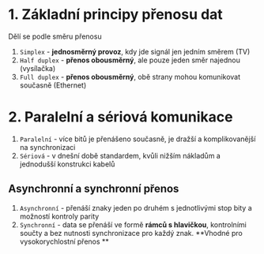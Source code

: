 # 1. Základní principy přenosu dat
Dělí se podle směru přenosu
1. `Simplex` - **jednosměrný provoz**, kdy jde signál jen jedním směrem (TV)
2. `Half duplex` - **přenos obousměrný**, ale pouze jeden směr najednou (vysílačka)
3. `Full duplex` - **přenos obousměrný**, obě strany mohou komunikovat současně (Ethernet)

# 2. Paralelní a sériová komunikace
1. `Paralelní` - více bitů je přenášeno současně, je dražší a komplikovanější na synchronizaci
2. `Sériová` - v dnešní době standardem, kvůli nižším nákladům a jednodušší konstrukci kabelů

## Asynchronní a synchronní přenos

1. `Asynchronní` - přenáší znaky jeden po druhém s jednotlivými stop bity a možností kontroly parity
2. `Synchronní` - data se přenáší ve formě **rámců s hlavičkou**, kontrolními součty a bez nutnosti synchronizace pro každý znak. **Vhodné pro vysokorychlostní přenos
**

